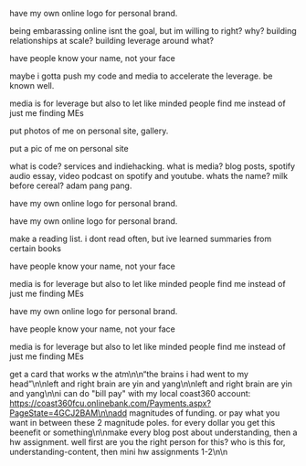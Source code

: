 have my own online logo for personal brand.

being embarassing online isnt the goal, but im willing to right? why? building relationships at scale? building leverage around what?

have people know your name, not your face

maybe i gotta push my code and media to accelerate the leverage. be known well.


media is for leverage but also to let like minded people find me instead of just me finding MEs

put photos of me on personal site, gallery.

put a pic of me on personal site

what is code? services and indiehacking. what is media? blog posts, spotify audio essay, video podcast on spotify and youtube. whats the name? milk before cereal? adam pang pang.

have my own online logo for personal brand.

have my own online logo for personal brand.

make a reading list. i dont read often, but ive learned summaries from certain books

have people know your name, not your face

media is for leverage but also to let like minded people find me instead of just me finding MEs

have my own online logo for personal brand.

have people know your name, not your face


media is for leverage but also to let like minded people find me instead of just me finding MEs

get a card that works w the atm\n\n“the brains i had went to my head”\n\nleft and right brain are yin and yang\n\nleft and right brain are yin and yang\n\ni can do "bill pay" with my local coast360 account: https://coast360fcu.onlinebank.com/Payments.aspx?PageState=4GCJ2BAM\n\nadd magnitudes of funding. or pay what you want in between these 2 magnitude poles. for every dollar you get this beenefit or something\n\nmake every blog post about understanding, then a hw assignment. well first are you the right person for this? who is this for, understanding-content, then mini hw assignments 1-2\n\n